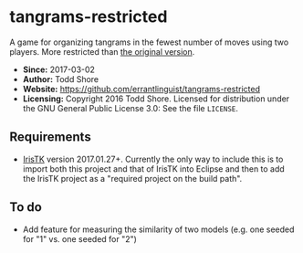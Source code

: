 # tangrams-restricted
A game for organizing tangrams in the fewest number of moves using two players. More restricted than [the original version](https://github.com/errantlinguist/tangrams).

* **Since:** 2017-03-02
* **Author:** Todd Shore
* **Website:**  https://github.com/errantlinguist/tangrams-restricted
* **Licensing:** Copyright 2016 Todd Shore. Licensed for distribution under the GNU General Public License 3.0: See the file `LICENSE`.

## Requirements

* [IrisTK](http://iristk.net/) version 2017.01.27+. Currently the only way to include this is to import both this project and that of IrisTK into Eclipse and then to add the IrisTK project as a "required project on the build path".

## To do

* Add feature for measuring the similarity of two models (e.g. one seeded for "1" vs. one seeded for "2")